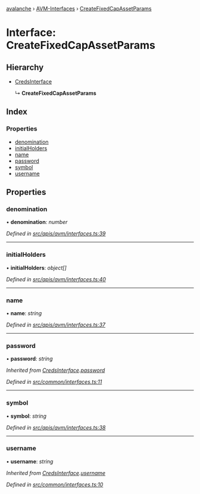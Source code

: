 [avalanche](../README.md) › [AVM-Interfaces](../modules/avm_interfaces.md) › [CreateFixedCapAssetParams](avm_interfaces.createfixedcapassetparams.md)

# Interface: CreateFixedCapAssetParams

## Hierarchy

* [CredsInterface](common_interfaces.credsinterface.md)

  ↳ **CreateFixedCapAssetParams**

## Index

### Properties

* [denomination](avm_interfaces.createfixedcapassetparams.md#denomination)
* [initialHolders](avm_interfaces.createfixedcapassetparams.md#initialholders)
* [name](avm_interfaces.createfixedcapassetparams.md#name)
* [password](avm_interfaces.createfixedcapassetparams.md#password)
* [symbol](avm_interfaces.createfixedcapassetparams.md#symbol)
* [username](avm_interfaces.createfixedcapassetparams.md#username)

## Properties

###  denomination

• **denomination**: *number*

*Defined in [src/apis/avm/interfaces.ts:39](https://github.com/ava-labs/avalanchejs/blob/4e59193/src/apis/avm/interfaces.ts#L39)*

___

###  initialHolders

• **initialHolders**: *object[]*

*Defined in [src/apis/avm/interfaces.ts:40](https://github.com/ava-labs/avalanchejs/blob/4e59193/src/apis/avm/interfaces.ts#L40)*

___

###  name

• **name**: *string*

*Defined in [src/apis/avm/interfaces.ts:37](https://github.com/ava-labs/avalanchejs/blob/4e59193/src/apis/avm/interfaces.ts#L37)*

___

###  password

• **password**: *string*

*Inherited from [CredsInterface](common_interfaces.credsinterface.md).[password](common_interfaces.credsinterface.md#password)*

*Defined in [src/common/interfaces.ts:11](https://github.com/ava-labs/avalanchejs/blob/4e59193/src/common/interfaces.ts#L11)*

___

###  symbol

• **symbol**: *string*

*Defined in [src/apis/avm/interfaces.ts:38](https://github.com/ava-labs/avalanchejs/blob/4e59193/src/apis/avm/interfaces.ts#L38)*

___

###  username

• **username**: *string*

*Inherited from [CredsInterface](common_interfaces.credsinterface.md).[username](common_interfaces.credsinterface.md#username)*

*Defined in [src/common/interfaces.ts:10](https://github.com/ava-labs/avalanchejs/blob/4e59193/src/common/interfaces.ts#L10)*
